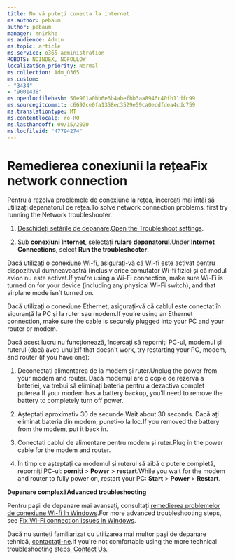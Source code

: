```yaml
---
title: Nu vă puteți conecta la internet
ms.author: pebaum
author: pebaum
manager: mnirkhe
ms.audience: Admin
ms.topic: article
ms.service: o365-administration
ROBOTS: NOINDEX, NOFOLLOW
localization_priority: Normal
ms.collection: Adm_O365
ms.custom:
- "3434"
- "9001438"
ms.openlocfilehash: 50e901a0bb6e6b4abefbb3aa8946c40fb11dfc99
ms.sourcegitcommit: c6692ce0fa1358ec3529e59ca0ecdfdea4cdc759
ms.translationtype: MT
ms.contentlocale: ro-RO
ms.lasthandoff: 09/15/2020
ms.locfileid: "47794274"
---
```

# <a name="fix-network-connection"></a><span data-ttu-id="4b4dc-102">Remedierea conexiunii la rețea</span><span class="sxs-lookup"><span data-stu-id="4b4dc-102">Fix network connection</span></span>

<span data-ttu-id="4b4dc-103">Pentru a rezolva problemele de conexiune la rețea, încercați mai întâi să utilizați depanatorul de rețea.</span><span class="sxs-lookup"><span data-stu-id="4b4dc-103">To solve network connection problems, first try running the Network troubleshooter.</span></span> 

1. <span data-ttu-id="4b4dc-104">[Deschideți setările de depanare](ms-settings:troubleshoot).</span><span class="sxs-lookup"><span data-stu-id="4b4dc-104">[Open the Troubleshoot settings](ms-settings:troubleshoot).</span></span>

2. <span data-ttu-id="4b4dc-105">Sub **conexiuni Internet**, selectați **rulare depanatorul**.</span><span class="sxs-lookup"><span data-stu-id="4b4dc-105">Under **Internet Connections**, select **Run the troubleshooter**.</span></span>

<span data-ttu-id="4b4dc-106">Dacă utilizați o conexiune Wi-fi, asigurați-vă că Wi-fi este activat pentru dispozitivul dumneavoastră (inclusiv orice comutator Wi-fi fizic) și că modul avion nu este activat.</span><span class="sxs-lookup"><span data-stu-id="4b4dc-106">If you’re using a Wi-Fi connection, make sure Wi-Fi is turned on for your device (including any physical Wi-Fi switch), and that airplane mode isn’t turned on.</span></span>

<span data-ttu-id="4b4dc-107">Dacă utilizați o conexiune Ethernet, asigurați-vă că cablul este conectat în siguranță la PC și la ruter sau modem.</span><span class="sxs-lookup"><span data-stu-id="4b4dc-107">If you’re using an Ethernet connection, make sure the cable is securely plugged into your PC and your router or modem.</span></span>

<span data-ttu-id="4b4dc-108">Dacă acest lucru nu funcționează, încercați să reporniți PC-ul, modemul și ruterul (dacă aveți unul):</span><span class="sxs-lookup"><span data-stu-id="4b4dc-108">If that doesn't work, try restarting your PC, modem, and router (if you have one):</span></span>

1. <span data-ttu-id="4b4dc-109">Deconectați alimentarea de la modem și ruter.</span><span class="sxs-lookup"><span data-stu-id="4b4dc-109">Unplug the power from your modem and router.</span></span> <span data-ttu-id="4b4dc-110">Dacă modemul are o copie de rezervă a bateriei, va trebui să eliminați bateria pentru a dezactiva complet puterea.</span><span class="sxs-lookup"><span data-stu-id="4b4dc-110">If your modem has a battery backup, you’ll need to remove the battery to completely turn off power.</span></span>

2. <span data-ttu-id="4b4dc-111">Așteptați aproximativ 30 de secunde.</span><span class="sxs-lookup"><span data-stu-id="4b4dc-111">Wait about 30 seconds.</span></span> <span data-ttu-id="4b4dc-112">Dacă ați eliminat bateria din modem, puneți-o la loc.</span><span class="sxs-lookup"><span data-stu-id="4b4dc-112">If you removed the battery from the modem, put it back in.</span></span>

3. <span data-ttu-id="4b4dc-113">Conectați cablul de alimentare pentru modem și ruter.</span><span class="sxs-lookup"><span data-stu-id="4b4dc-113">Plug in the power cable for the modem and router.</span></span>

4. <span data-ttu-id="4b4dc-114">În timp ce așteptați ca modemul și ruterul să aibă o putere completă, reporniți PC-ul: **porniți**  >  **Power**  >  **restart**.</span><span class="sxs-lookup"><span data-stu-id="4b4dc-114">While you wait for the modem and router to fully power on, restart your PC: **Start** > **Power** > **Restart**.</span></span>

<span data-ttu-id="4b4dc-115">**Depanare complexă**</span><span class="sxs-lookup"><span data-stu-id="4b4dc-115">**Advanced troubleshooting**</span></span>

<span data-ttu-id="4b4dc-116">Pentru pașii de depanare mai avansați, consultați [remedierea problemelor de conexiune Wi-fi în Windows](https://support.microsoft.com/help/10741?ocid=SMC10741%2F).</span><span class="sxs-lookup"><span data-stu-id="4b4dc-116">For more advanced troubleshooting steps, see [Fix Wi-Fi connection issues in Windows](https://support.microsoft.com/help/10741?ocid=SMC10741%2F).</span></span> 

<span data-ttu-id="4b4dc-117">Dacă nu sunteți familiarizat cu utilizarea mai multor pași de depanare tehnică, [contactați-ne](https://support.microsoft.com/contactus).</span><span class="sxs-lookup"><span data-stu-id="4b4dc-117">If you're not comfortable using the more technical troubleshooting steps, [Contact Us](https://support.microsoft.com/contactus).</span></span>

